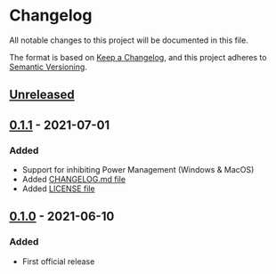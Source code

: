 # Changelog
All notable changes to this project will be documented in this file.

The format is based on [Keep a Changelog](https://keepachangelog.com/en/1.0.0/),
and this project adheres to [Semantic Versioning](https://semver.org/spec/v2.0.0.html).

## [Unreleased]

## [0.1.1] - 2021-07-01
### Added
- Support for inhibiting Power Management (Windows & MacOS)
- Added [CHANGELOG.md file](CHANGELOG.md)
- Added [LICENSE file](LICENSE)

## [0.1.0] - 2021-06-10
### Added
- First official release


[Unreleased]: https://github.com/krystianhub/StayAwake/compare/v0.1.1...HEAD
[0.1.1]: https://github.com/krystianhub/StayAwake/compare/v0.1.0...v0.1.1
[0.1.0]: https://github.com/krystianhub/StayAwake/releases/tag/v0.1.0